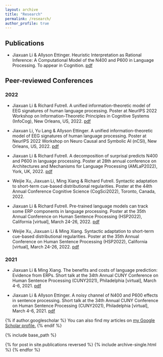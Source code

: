```yaml
---
layout: archive
title: "Research"
permalink: /research/
author_profile: true
---
```


## Publications
- Jiaxuan Li & Allyson Ettinger. Heuristic Interpretation as Rational Inference: A Computational Model of the N400 and P600 in Language Processing. To appear in Cognition. [pdf](https://papers.ssrn.com/sol3/papers.cfm?abstract_id=4115173)

## Peer-reviewed Conferences
### 2022
- Jiaxuan Li & Richard Futrell. A unified information-theoretic model of EEG signatures of human language processing. Poster at NeurIPS 2022 Workshop on Information-Theoretic Principles in Cognitive Systems (InfoCog), New Orleans, US, 2022. [pdf](https://openreview.net/pdf?id=fYzwjX_XC0C)

- Jiaxuan Li, Yu Lang & Allyson Ettinger. A unified information-theoretic model of EEG signatures of human language processing. Poster at NeurIPS 2022 Workshop on Neuro Causal and Symbolic AI (nCSI), New Orleans, US, 2022. [pdf](https://arxiv.org/abs/2212.03278)

- Jiaxuan Li & Richard Futrell. A decomposition of surprisal predicts N400 and P600 in language processing. Poster at 28th annual conference on Architectures and Mechanisms for Language Processing (AMLaP2022), York, UK, 2022. [pdf](https://github.com/goldengua/goldengua.github.io/blob/master/files/amlap_2022_surprisal_decomposition.pdf)

- Weijie Xu, Jiaxuan Li, Ming Xiang & Richard Futrell. Syntactic adaptation to short-term cue-based distributional regularities. Poster at the 44th Annual Conference Cognitive Science (CogSci2022), Toronto, Canada, 2022. 

- Jiaxuan Li & Richard Futrell. Pre-trained language models can track some ERP components in language processing. Poster at the 35th Annual Conference on Human Sentence Processing (HSP2022), California [virtual], March 24-26, 2022. [pdf](https://github.com/goldengua/goldengua.github.io/blob/master/files/hsp_2022_LM_PNP.pdf)

- Weijie Xu, Jiaxuan Li & Ming Xiang. Syntactic adaptation to short-term cue-based distributional regularities. Poster at the 35th Annual Conference on Human Sentence Processing (HSP2022), California [virtual], March 24-26, 2022. [pdf](https://github.com/goldengua/goldengua.github.io/blob/master/files/hsp_2022_SynAdapt.pdf)

### 2021
- Jiaxuan Li & Ming Xiang. The benefits and costs of language prediction: Evidence from ERPs. Short talk at the 34th Annual CUNY Conference on Human Sentence Processing (CUNY2021), Philadelphia [virtual], March 4-6, 2021. [pdf](https://github.com/goldengua/goldengua.github.io/blob/master/files/cuny_2021_classifier.pdf)

- Jiaxuan Li & Allyson Ettinger. A noisy channel of N400 and P600 effects in sentence processing. Short talk at the 34th Annual CUNY Conference on Human Sentence Processing (CUNY2021), Philadelphia [virtual], March 4-6, 2021. [pdf](https://github.com/goldengua/goldengua.github.io/blob/master/files/cuny_2021_noisy_channel.pdf)


{% if author.googlescholar %}
  You can also find my articles on <u><a href="{{author.googlescholar}}">my Google Scholar profile</a>.</u>
{% endif %}

{% include base_path %}

{% for post in site.publications reversed %}
  {% include archive-single.html %}
{% endfor %}



